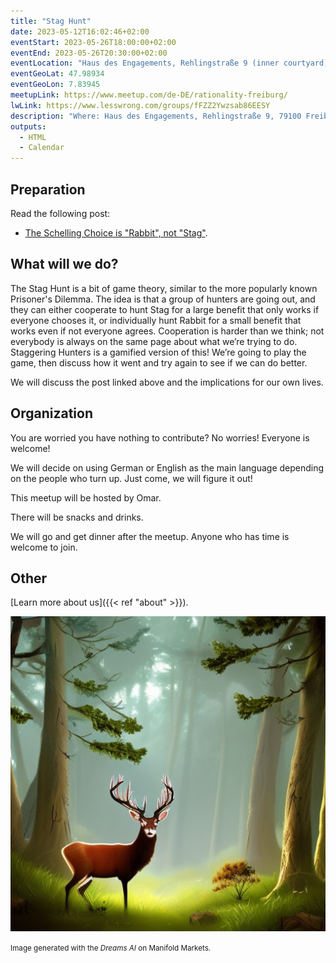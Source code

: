 ```yaml
---
title: "Stag Hunt"
date: 2023-05-12T16:02:46+02:00
eventStart: 2023-05-26T18:00:00+02:00
eventEnd: 2023-05-26T20:30:00+02:00
eventLocation: "Haus des Engagements, Rehlingstraße 9 (inner courtyard), 79100 Freiburg"
eventGeoLat: 47.98934
eventGeoLon: 7.83945
meetupLink: https://www.meetup.com/de-DE/rationality-freiburg/
lwLink: https://www.lesswrong.com/groups/fFZZ2Ywzsab86EESY
description: "Where: Haus des Engagements, Rehlingstraße 9, 79100 Freiburg. When: Friday, May 26th 2023 at 18:00 hours CEST."
outputs:
  - HTML
  - Calendar
---
```


## Preparation

Read the following post:

* [The Schelling Choice is "Rabbit", not
  "Stag"](https://www.lesswrong.com/posts/zp5AEENssb8ZDnoZR/the-schelling-choice-is-rabbit-not-stag).


## What will we do?

The Stag Hunt is a bit of game theory, similar to the more popularly known
Prisoner's Dilemma. The idea is that a group of hunters are going out, and they
can either cooperate to hunt Stag for a large benefit that only works if
everyone chooses it, or individually hunt Rabbit for a small benefit that works
even if not everyone agrees. Cooperation is harder than we think; not everybody
is always on the same page about what we’re trying to do. Staggering Hunters is
a gamified version of this! We’re going to play the game, then discuss how it
went and try again to see if we can do better.

We will discuss the post linked above and the implications for our own lives.


## Organization

You are worried you have nothing to contribute? No worries! Everyone is
welcome!

We will decide on using German or English as the main language depending on the
people who turn up. Just come, we will figure it out!

This meetup will be hosted by Omar.

There will be snacks and drinks.

We will go and get dinner after the meetup. Anyone who has time is welcome to
join.


## Other

[Learn more about us]({{< ref "about" >}}).

![Stag](cover.png "Stag")

<small>Image generated with the _Dreams AI_ on Manifold Markets.</small>
